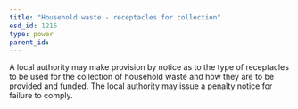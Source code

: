```yaml
---
title: "Household waste - receptacles for collection"
esd_id: 1215
type: power
parent_id:  
---
```


A local authority may make provision by notice as to the type of receptacles to be used for the collection of household waste and how they are to be provided and funded. The local authority may issue a penalty notice for failure to comply.

